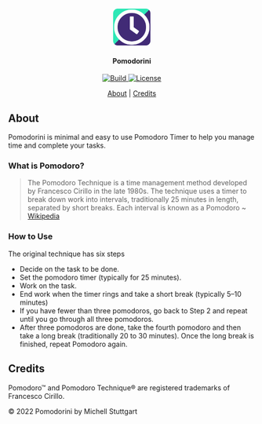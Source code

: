 <p align="center">
  <a href="https://github.com/mstuttgart/pomodorini">
  <img src="assets/pomodoro.png" width="15%"></a>
  <h4 align="center">Pomodorini</h4>
</p>

<p align="center">
  <a href="https://mstuttgart.github.io/pomodorini/">
    <img src="https://img.shields.io/website?color=412b76&style=for-the-badge&up_message=Pomodorini&url=https%3A%2F%2Fmstuttgart.github.io%2Fpomodorojs%2F" alt="Build">
  </a>
  <a href="https://github.com/mstuttgart/pomodorini/blob/master/LICENSE">
    <img src="https://img.shields.io/github/license/mstuttgart/dotfiles.svg?style=for-the-badge&color=2ee8b6" alt="License">
  </a>
</p>


<p align="center">
  <a href="#about">About</a> |
  <a href="#credits">Credits</a>
</p>

## About

Pomodorini is minimal and easy to use Pomodoro Timer to help you manage time and complete your tasks. 

### What is **Pomodoro**?

> The Pomodoro Technique is a time management method developed by Francesco Cirillo in the late 1980s. The technique uses a timer to break down work into intervals, traditionally 25 minutes in length, separated by short breaks. Each interval is known as a Pomodoro
> ~ [Wikipedia](https://en.wikipedia.org/wiki/Pomodoro_Technique)

### How to Use

The original technique has six steps

* Decide on the task to be done.
* Set the pomodoro timer (typically for 25 minutes).
* Work on the task.
* End work when the timer rings and take a short break (typically 5–10 minutes)
* If you have fewer than three pomodoros, go back to Step 2 and repeat until you go through all three pomodoros.
* After three pomodoros are done, take the fourth pomodoro and then take a long break (traditionally 20 to 30 minutes). Once the long break is finished, repeat Pomodoro again.

## Credits

Pomodoro™ and Pomodoro Technique® are registered trademarks of Francesco Cirillo. 


© 2022 Pomodorini by Michell Stuttgart
